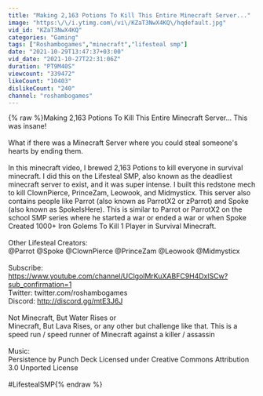 ```yaml
---
title: "Making 2,163 Potions To Kill This Entire Minecraft Server..."
image: "https:\/\/i.ytimg.com\/vi\/KZaT3NwX4KQ\/hqdefault.jpg"
vid_id: "KZaT3NwX4KQ"
categories: "Gaming"
tags: ["Roshambogames","minecraft","lifesteal smp"]
date: "2021-10-29T13:47:37+03:00"
vid_date: "2021-10-27T22:31:06Z"
duration: "PT9M40S"
viewcount: "339472"
likeCount: "10403"
dislikeCount: "240"
channel: "roshambogames"
---
```

{% raw %}Making 2,163 Potions To Kill This Entire Minecraft Server... This was insane!<br /><br />What if there was a Minecraft Server where you could steal someone's hearts by ending them. <br /><br />In this minecraft video, I brewed 2,163 Potions to kill everyone in survival minecraft. I did this on the Lifesteal SMP, also known as the deadliest minecraft server to exist, and it was super intense. I built this redstone mech to kill ClownPierce, PrinceZam, Leowook, and Midmysticx. This server also contains people like Parrot (also known as ParrotX2 or zParrot) and Spoke (also known as SpokeIsHere). This is similar to Parrot or ParrotX2 on the school SMP series where he started a war or ended a war or when Spoke Created 1000+ Iron Golems To Kill 1 Player in Survival Minecraft.<br /><br />Other Lifesteal Creators:<br />@Parrot @Spoke @ClownPierce @PrinceZam @Leowook @Midmysticx <br /><br />Subscribe: <a rel="nofollow" target="blank" href="https://www.youtube.com/channel/UClgolMrKuXABFC9H4DxlSCw?sub_confirmation=1">https://www.youtube.com/channel/UClgolMrKuXABFC9H4DxlSCw?sub_confirmation=1</a><br />Twitter: twitter.com/roshambogames<br />Discord: <a rel="nofollow" target="blank" href="http://discord.gg/mtE3J6J">http://discord.gg/mtE3J6J</a><br /><br />Not Minecraft, But Water Rises or <br />Minecraft, But Lava Rises, or any other but challenge like that. This is a speed run / speed runner of Minecraft against a killer / assassin<br /><br />Music: <br />Persistence by Punch Deck Licensed under Creative Commons Attribution 3.0 Unported License<br /><br />#LifestealSMP{% endraw %}
